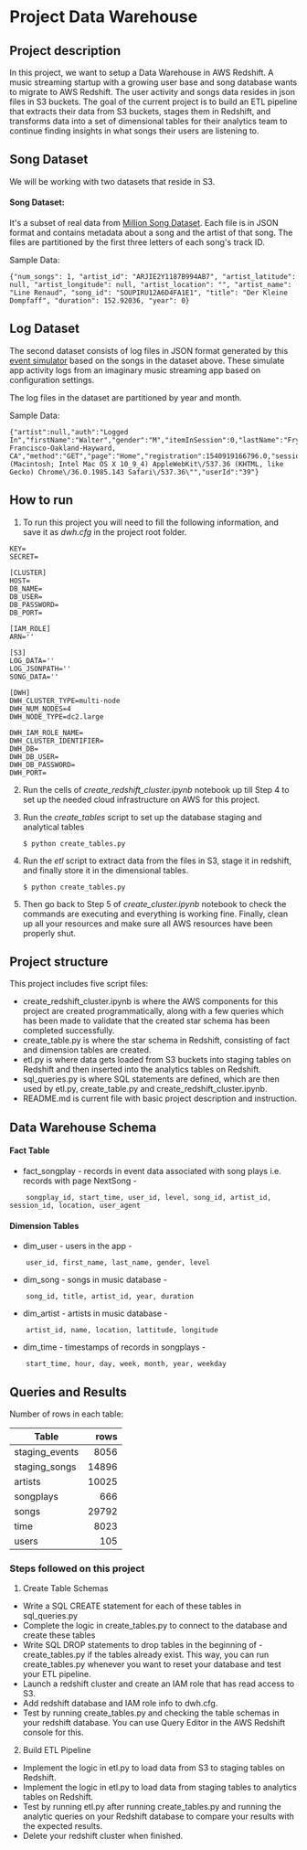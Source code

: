 # Project Data Warehouse

## Project description

In this project, we want to setup a Data Warehouse in AWS Redshift.
A music streaming startup with a growing user base and song database wants to migrate to AWS Redshift.
The user activity and songs data resides in json files in S3 buckets. The goal of the current project is to build an ETL pipeline that extracts their data from S3 buckets, stages them in Redshift, and transforms data into a set of dimensional tables for their analytics team to continue finding insights in what songs their users are listening to.

## Song Dataset
We will be working with two datasets that reside in S3.

#### Song Dataset:
It's a subset of real data from [Million Song Dataset](https://labrosa.ee.columbia.edu/millionsong/). Each file is in JSON format and contains metadata about a song and the artist of that song. The files are partitioned by the first three letters of each song's track ID.

Sample Data:
```
{"num_songs": 1, "artist_id": "ARJIE2Y1187B994AB7", "artist_latitude": null, "artist_longitude": null, "artist_location": "", "artist_name": "Line Renaud", "song_id": "SOUPIRU12A6D4FA1E1", "title": "Der Kleine Dompfaff", "duration": 152.92036, "year": 0}
```

## Log Dataset
The second dataset consists of log files in JSON format generated by this  [event simulator](https://github.com/Interana/eventsim)  based on the songs in the dataset above. These simulate app activity logs from an imaginary music streaming app based on configuration settings.

The log files in the dataset are partitioned by year and month.

Sample Data:
```
{"artist":null,"auth":"Logged In","firstName":"Walter","gender":"M","itemInSession":0,"lastName":"Frye","length":null,"level":"free","location":"San Francisco-Oakland-Hayward, CA","method":"GET","page":"Home","registration":1540919166796.0,"sessionId":38,"song":null,"status":200,"ts":1541105830796,"userAgent":"\"Mozilla\/5.0 (Macintosh; Intel Mac OS X 10_9_4) AppleWebKit\/537.36 (KHTML, like Gecko) Chrome\/36.0.1985.143 Safari\/537.36\"","userId":"39"}
```

## How to run

1. To run this project you will need to fill the following information, and save it as *dwh.cfg* in the project root folder.

```
KEY=
SECRET=

[CLUSTER]
HOST=
DB_NAME=
DB_USER=
DB_PASSWORD=
DB_PORT=

[IAM_ROLE]
ARN=''

[S3]
LOG_DATA=''
LOG_JSONPATH=''
SONG_DATA=''

[DWH]
DWH_CLUSTER_TYPE=multi-node
DWH_NUM_NODES=4
DWH_NODE_TYPE=dc2.large

DWH_IAM_ROLE_NAME=
DWH_CLUSTER_IDENTIFIER=
DWH_DB=
DWH_DB_USER=
DWH_DB_PASSWORD=
DWH_PORT=
```

2. Run the cells of *create_redshift_cluster.ipynb* notebook up till Step 4 to set up the needed cloud infrastructure on AWS for this project.


3. Run the *create_tables* script to set up the database staging and analytical tables

    `$ python create_tables.py`

4. Run the *etl* script to extract data from the files in S3, stage it in redshift, and finally store it in the dimensional tables.

    `$ python create_tables.py`

5. Then go back to Step 5 of *create_cluster.ipynb* notebook to check the commands are executing and everything is working fine. Finally, clean up all your resources and make sure all AWS resources have been properly shut.

## Project structure

This project includes five script files:

- create_redshift_cluster.ipynb is where the AWS components for this project are created programmatically, along with a few queries which has been made to validate that the created star schema has been completed successfully.
- create_table.py is where the star schema in Redshift, consisting of fact and dimension tables are created.
- etl.py is where data gets loaded from S3 buckets into staging tables on Redshift and then inserted into the analytics tables on Redshift.
- sql_queries.py is where SQL statements are defined, which are then used by etl.py, create_table.py and create_redshift_cluster.ipynb.
- README.md is current file with basic project description and instruction.

## Data Warehouse Schema

####  Fact Table
- fact_songplay - records in event data associated with song plays i.e. records with page NextSong -
```
    songplay_id, start_time, user_id, level, song_id, artist_id, session_id, location, user_agent
```
#### Dimension Tables
- dim_user - users in the app -
```
    user_id, first_name, last_name, gender, level
```    
- dim_song - songs in music database -
```
    song_id, title, artist_id, year, duration
```    
- dim_artist - artists in music database -
```
    artist_id, name, location, lattitude, longitude
```    
- dim_time - timestamps of records in songplays -
```
    start_time, hour, day, week, month, year, weekday
```

## Queries and Results

Number of rows in each table:

| Table            | rows  |
|---               | --:   |
| staging_events   | 8056  |
| staging_songs    | 14896 |
| artists          | 10025 |
| songplays        | 666   |
| songs            | 29792 |
| time             |  8023 |
| users            |  105  |


### Steps followed on this project

1. Create Table Schemas
- Write a SQL CREATE statement for each of these tables in sql_queries.py
- Complete the logic in create_tables.py to connect to the database and create these tables
- Write SQL DROP statements to drop tables in the beginning of - create_tables.py if the tables already exist. This way, you can run create_tables.py whenever you want to reset your database and test your ETL pipeline.
- Launch a redshift cluster and create an IAM role that has read access to S3.
- Add redshift database and IAM role info to dwh.cfg.
- Test by running create_tables.py and checking the table schemas in your redshift database. You can use Query Editor in the AWS Redshift console for this.

2. Build ETL Pipeline
- Implement the logic in etl.py to load data from S3 to staging tables on Redshift.
- Implement the logic in etl.py to load data from staging tables to analytics tables on Redshift.
- Test by running etl.py after running create_tables.py and running the analytic queries on your Redshift database to compare your results with the expected results.
- Delete your redshift cluster when finished.
